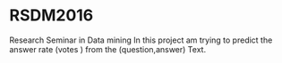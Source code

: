 # RSDM2016
Research Seminar in Data mining
In this project am trying to predict the answer rate (votes ) from the (question,answer) Text.
